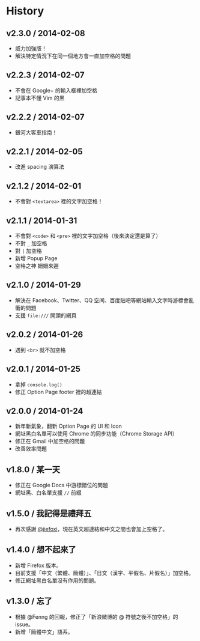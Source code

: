 # History

v2.3.0 / 2014-02-08
-------------------

* 威力加強版！
* 解決特定情況下在同一個地方會一直加空格的問題


v2.2.3 / 2014-02-07
-------------------

* 不會在 Google+ 的輸入框裡加空格
* 記事本不懂 Vim 的黑


v2.2.2 / 2014-02-07
-------------------

* 銀河大客車指南！


v2.2.1 / 2014-02-05
-------------------

* 改進 spacing 演算法


v2.1.2 / 2014-02-01
-------------------

* 不會對 `<textarea>` 裡的文字加空格！


v2.1.1 / 2014-01-31
-------------------

* 不會對 `<code>` 和 `<pre>` 裡的文字加空格（後來決定還是算了）
* 不對 `_` 加空格
* 對 `|` 加空格
* 新增 Popup Page
* 空格之神 姍姍來遲


v2.1.0 / 2014-01-29
-------------------

* 解決在 Facebook、Twitter、QQ 空间、百度贴吧等網站輸入文字時游標會亂衝的問題
* 支援 `file:///` 開頭的網頁


v2.0.2 / 2014-01-26
-------------------

* 遇到 `<br>` 就不加空格


v2.0.1 / 2014-01-25
-------------------

* 拿掉 `console.log()`
* 修正 Option Page footer 裡的超連結


v2.0.0 / 2014-01-24
-------------------

* 新年新氣象，翻新 Option Page 的 UI 和 Icon
* 網址黑白名單可以使用 Chrome 的同步功能（Chrome Storage API）
* 修正在 Gmail 中加空格的問題
* 改善效率問題


v1.8.0 / 某一天
--------------

* 修正在 Google Docs 中游標錯位的問題
* 網址黑、白名單支援 `//` 前綴


v1.5.0 / 我記得是禮拜五
---------------------

* 再次感謝 [@jiefoxi](https://github.com/jiefoxi)，現在英文超連結和中文之間也會加上空格了。


v1.4.0 / 想不起來了
-----------------

* 新增 Firefox 版本。
* 目前支援「中文（繁體、簡體）」、「日文（漢字、平假名、片假名）」加空格。
* 修正網址黑白名單沒有作用的問題。


v1.3.0 / 忘了
------------

* 根據 @Fenng 的回報，修正了「新浪微博的 @ 符號之後不加空格」的 issue。
* 新增「簡體中文」語系。
